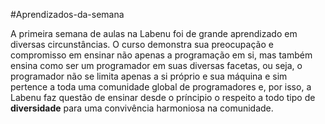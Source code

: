 #Aprendizados-da-semana

A primeira semana de aulas na Labenu foi de grande aprendizado em diversas circunstâncias. O curso demonstra sua preocupação e compromisso em ensinar não apenas a programação em si, mas também ensina como ser um programador em suas diversas facetas, ou seja, o programador não se limita apenas a si próprio e sua máquina e sim pertence a toda uma comunidade global de programadores e, por isso, a Labenu faz questão de ensinar desde o príncipio o respeito a todo tipo de **diversidade** para uma convivência harmoniosa na comunidade.



